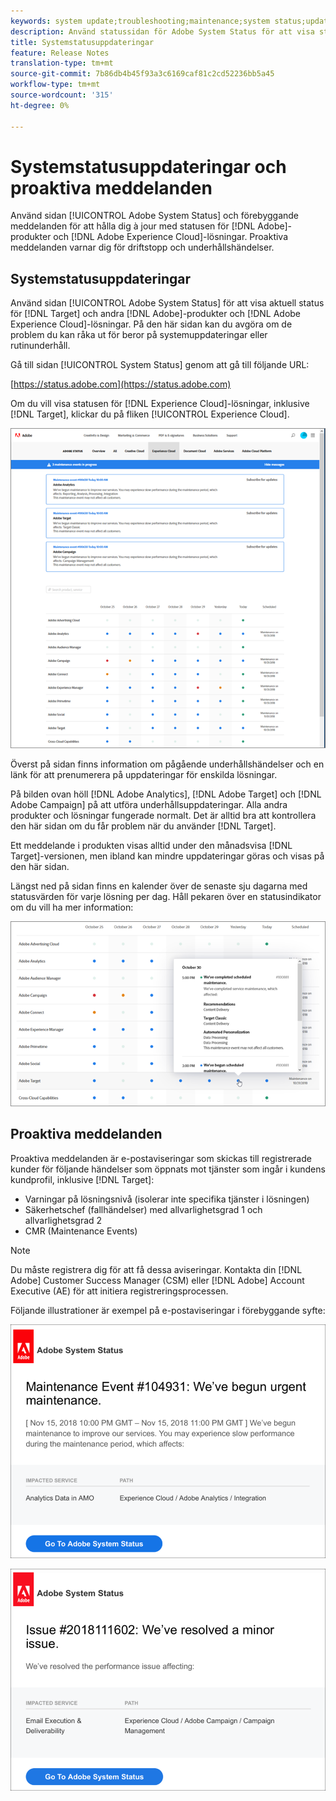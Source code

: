 ```yaml
---
keywords: system update;troubleshooting;maintenance;system status;update status
description: Använd statussidan för Adobe System Status för att visa status för Adobe-produkter och Experience Cloud-lösningar, inklusive Target. På den här sidan kan du avgöra om de problem du kan råka ut för beror på systemuppdateringar eller rutinunderhåll.
title: Systemstatusuppdateringar
feature: Release Notes
translation-type: tm+mt
source-git-commit: 7b86db4b45f93a3c6169caf81c2cd52236bb5a45
workflow-type: tm+mt
source-wordcount: '315'
ht-degree: 0%

---
```



# Systemstatusuppdateringar och proaktiva meddelanden

Använd sidan [!UICONTROL Adobe System Status] och förebyggande meddelanden för att hålla dig à jour med statusen för [!DNL Adobe]-produkter och [!DNL Adobe Experience Cloud]-lösningar. Proaktiva meddelanden varnar dig för driftstopp och underhållshändelser.

## Systemstatusuppdateringar

Använd sidan [!UICONTROL Adobe System Status] för att visa aktuell status för [!DNL Target] och andra [!DNL Adobe]-produkter och [!DNL Adobe Experience Cloud]-lösningar. På den här sidan kan du avgöra om de problem du kan råka ut för beror på systemuppdateringar eller rutinunderhåll.

Gå till sidan [!UICONTROL System Status] genom att gå till följande URL:

[https://status.adobe.com](https://status.adobe.com)

Om du vill visa statusen för [!DNL Experience Cloud]-lösningar, inklusive [!DNL Target], klickar du på fliken [!UICONTROL Experience Cloud].

![](assets/system_status.png)

Överst på sidan finns information om pågående underhållshändelser och en länk för att prenumerera på uppdateringar för enskilda lösningar.

På bilden ovan höll [!DNL Adobe Analytics], [!DNL Adobe Target] och [!DNL Adobe Campaign] på att utföra underhållsuppdateringar. Alla andra produkter och lösningar fungerade normalt. Det är alltid bra att kontrollera den här sidan om du får problem när du använder [!DNL Target].

Ett meddelande i produkten visas alltid under den månadsvisa [!DNL Target]-versionen, men ibland kan mindre uppdateringar göras och visas på den här sidan.

Längst ned på sidan finns en kalender över de senaste sju dagarna med statusvärden för varje lösning per dag. Håll pekaren över en statusindikator om du vill ha mer information:

![](assets/system_status_indicator.png)

## Proaktiva meddelanden

Proaktiva meddelanden är e-postaviseringar som skickas till registrerade kunder för följande händelser som öppnats mot tjänster som ingår i kundens kundprofil, inklusive [!DNL Target]:

* Varningar på lösningsnivå (isolerar inte specifika tjänster i lösningen)
* Säkerhetschef (fallhändelser) med allvarlighetsgrad 1 och allvarlighetsgrad 2
* CMR (Maintenance Events)

>[!NOTE]
>
>Du måste registrera dig för att få dessa aviseringar. Kontakta din [!DNL Adobe] Customer Success Manager (CSM) eller [!DNL Adobe] Account Executive (AE) för att initiera registreringsprocessen.

Följande illustrationer är exempel på e-postaviseringar i förebyggande syfte:

![Proaktiv avisering 1](/help/r-release-notes/assets/proactive-notification-1.png)

![Proaktiv avisering 2](/help/r-release-notes/assets/proactive-notification-2.png)